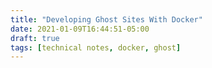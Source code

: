 ```yaml
---
title: "Developing Ghost Sites With Docker"
date: 2021-01-09T16:44:51-05:00
draft: true
tags: [technical notes, docker, ghost]
---
```



